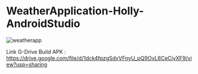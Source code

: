 # WeatherApplication-Holly-AndroidStudio
![weatherapp](https://github.com/holypraisy/WeatherApplication-Holly-AndroidStudio/assets/132434400/640c492c-8e50-4e44-842e-d6eb5c29a989)

Link G-Drive Build APK : https://drive.google.com/file/d/1dck4fpzgSdvVFnyU_pQ9OvL6CeCiyXF9/view?usp=sharing 
